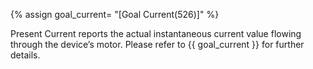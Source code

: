 {% assign goal_current= "[Goal Current(526)]" %}

Present Current reports the actual instantaneous current value flowing through the device’s motor. Please refer to {{ goal_current }} for further details.
